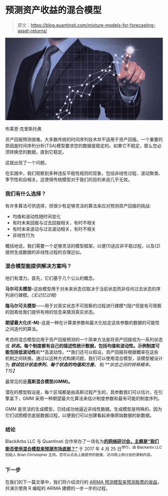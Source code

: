 # 预测资产收益的混合模型

> 原文：<https://blog.quantinsti.com/mixture-models-for-forecasting-asset-returns/>

![Mixture Models for Forecasting Asset Returns](img/d63d1cb02e958e5b717936d9a3bd8821.png)

布莱恩·克里斯托弗

资产回报预测很难。大多数传统的时间序列技术并不适用于资产回报。一个重要的原因是时间序列分析(TSA)模型要求您的数据是稳定的。如果它不稳定，那么您必须转换您的数据，直到它稳定。

这就出现了一个问题。

在实践中，我们观察到多种违反平稳性规则的现象，包括非线性过程、波动聚类、季节性和自相关。这使得传统模型对于我们的目的来说几乎无效。

### 我们有什么选择？

有许多算法可供选择，但很少有足够灵活的算法来应对预测资产回报的挑战:

*   均值和波动性随时间变化
*   有时未来回报与过去回报相关，有时不相关
*   有时未来波动与过去波动相关，有时不相关
*   非线性行为

概括地说，我们需要一个足够灵活的模型框架，以便(1)适应非平稳过程，以及(2)提供生成数据的非线性过程的合理近似。

### 混合模型能提供解决方案吗？

他们有潜力。首先，它们基于几个公认的概念。

**马尔可夫模型**–这些模型用于对未来状态仅取决于当前状态而非任何过去状态的序列进行建模。*(无记忆过程)*

**隐马尔可夫模型**——用于对真实状态不可观察的过程进行建模*(隐)*但是有可观察的因素给我们提供有用的信息来猜测真实状态。

**期望最大化(E-M)**–这是一种在计算类参数和最大化给定这些参数的数据的可能性之间迭代的算法。

考虑将混合模型应用于资产回报预测的一个简单方法是将资产回报视为一系列状态或 ***状态*。**每个制度都有自己的描述性统计数据，包括均值和波动性。示例制度可能包括**低波动性**和**高波动性。**我们还可以假设，资产回报将根据概率在这些机制之间转换。通过以这种方式构建问题，我们可以使用混合模型，该模型被设计为 ***尝试估计状态序列、每个状态的均值和方差、*** 和 ***状态之间的转移概率。*T15】**

最常见的是**高斯混合模型(GMM)。**

潜在的模型假设是，每个区域都是由高斯过程产生的，其参数我们可以估计。在引擎盖下，GMM 采用一种期望最大化算法来估计制度参数和最有可能的制度序列。

GMM 是灵活的生成模型，已经成功地逼近非线性数据。生成模型是特殊的，因为它们试图模仿底层数据过程，以便我们可以创建看起来像原始数据的新数据。

### **结论**

BlackArbs LLC 与 QuantInsti 合作举办了一场名为[**的网络研讨会，主题是“我们能否使用混合模型来预测市场底部？”**](https://blog.quantinsti.com/mixture-models-webinar-25-apr-2017/) 于 2017 年 4 月 25 日<sup>举行，由 Blackarbs LLC 创始人 Brian Christopher 主持。您可以点击上面提供的链接，访问网上研讨会的录制内容。</sup>

### **下一步**

在我们的下一篇文章中，我们将介绍流行的 [ARIMA 预测模型来预测股票的收益](https://blog.quantinsti.com/forecasting-stock-returns-using-arima-model/)，并演示使用 R 编程的 ARIMA 建模的一步一步的过程。